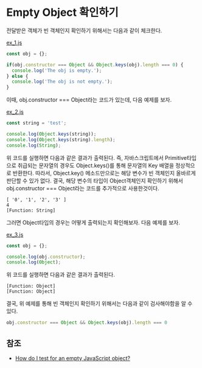 # Empty Object 확인하기

전달받은 객체가 빈 객체인지 확인하기 위해서는 다음과 같이 체크한다.

[ex_1.js](./src/ex_1.js)
```javascript
const obj = {};

if(obj.constructor === Object && Object.keys(obj).length === 0) {
  console.log('The obj is empty.');
} else {
  console.log('The obj is not empty.');
}
```

이때, obj.constructor === Object라는 코드가 있는데, 다음 예제를 보자.

[ex_2.js](./src/ex_2.js)
```javascript
const string = 'test';

console.log(Object.keys(string));
console.log(Object.keys(string).length);
console.log(String);
```

위 코드를 실행하면 다음과 같은 결과가 출력된다. 즉, 자바스크립트에서 Primitive타입으로 취급되는 문자열의 경우도 Object.keys()를 통해 문자열의 Key 배열을 정상적으로 반환한다. 따라서, Object.key() 메소드만으로는 해당 변수가 빈 객체인지 올바르게 판단할 수 있가 없다. 결국, 해당 변수의 타입이 Object객체인지 확인하기 위해서 obj.constructor === Object라는 코드를 추가적으로 사용한것이다.

```
[ '0', '1', '2', '3' ]
4
[Function: String]
```

그러면 Object타입의 경우는 어떻게 출력되는지 확인해보자. 다음 예제를 보자.

[ex_3.js](./src/ex_3.js)
```javascript
const obj = {};

console.log(obj.constructor);
console.log(Object);
```

위 코드를 실행하면 다음과 같은 결과가 출력된다.

```
[Function: Object]
[Function: Object]
```

결국, 위 예제를 통해 빈 객체인지 확인하기 위해서는 다음과 같이 검사해야함을 알 수 있다.

```javascript
obj.constructor === Object && Object.keys(obj).length === 0
```

## 참조

* [How do I test for an empty JavaScript object?](http://stackoverflow.com/questions/679915/how-do-i-test-for-an-empty-javascript-object)

